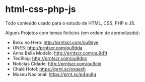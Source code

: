# html-css-php-js
Todo conteúdo usado para o estudo de HTML, CSS, PHP e JS.

Alguns Projetos com temas ficticios (em ordem de aprendizado):
 - Boku no Hero: http://prntscr.com/ou9dye
 - UNES: http://prntscr.com/ou9dda
 - Anna Bella Modelo: http://prntscr.com/ou9d1t
 - TecBlog: http://prntscr.com/ou9dnc
 - Notícias Cidade: http://prntscr.com/ou9cix
 - Chalé Hotel: https://prnt.sc/oxqexh
 - Museu Nacional: https://prnt.sc/p4qu6g
